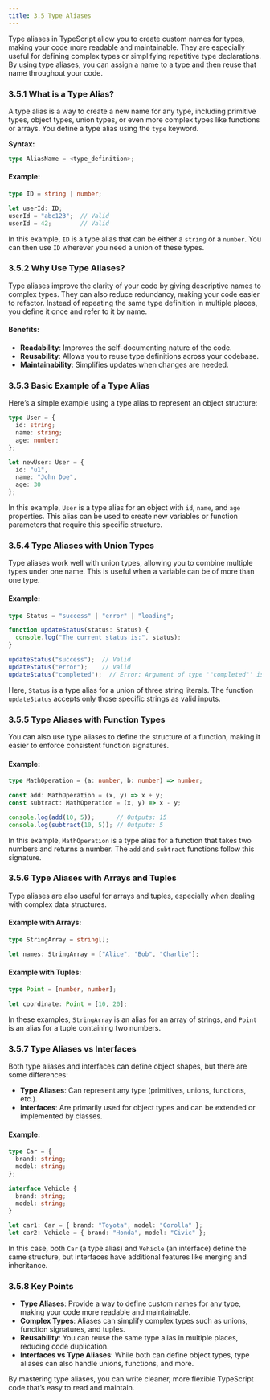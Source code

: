 ```yaml
---
title: 3.5 Type Aliases
---
```


Type aliases in TypeScript allow you to create custom names for types, making your code more readable and maintainable. They are especially useful for defining complex types or simplifying repetitive type declarations. By using type aliases, you can assign a name to a type and then reuse that name throughout your code.

### 3.5.1 What is a Type Alias?

A type alias is a way to create a new name for any type, including primitive types, object types, union types, or even more complex types like functions or arrays. You define a type alias using the `type` keyword.

**Syntax:**
```typescript
type AliasName = <type_definition>;
```

#### Example:
```typescript
type ID = string | number;

let userId: ID;
userId = "abc123";  // Valid
userId = 42;        // Valid
```

In this example, `ID` is a type alias that can be either a `string` or a `number`. You can then use `ID` wherever you need a union of these types.

### 3.5.2 Why Use Type Aliases?

Type aliases improve the clarity of your code by giving descriptive names to complex types. They can also reduce redundancy, making your code easier to refactor. Instead of repeating the same type definition in multiple places, you define it once and refer to it by name.

#### Benefits:
- **Readability**: Improves the self-documenting nature of the code.
- **Reusability**: Allows you to reuse type definitions across your codebase.
- **Maintainability**: Simplifies updates when changes are needed.

### 3.5.3 Basic Example of a Type Alias

Here’s a simple example using a type alias to represent an object structure:

```typescript
type User = {
  id: string;
  name: string;
  age: number;
};

let newUser: User = {
  id: "u1",
  name: "John Doe",
  age: 30
};
```

In this example, `User` is a type alias for an object with `id`, `name`, and `age` properties. This alias can be used to create new variables or function parameters that require this specific structure.

### 3.5.4 Type Aliases with Union Types

Type aliases work well with union types, allowing you to combine multiple types under one name. This is useful when a variable can be of more than one type.

#### Example:
```typescript
type Status = "success" | "error" | "loading";

function updateStatus(status: Status) {
  console.log("The current status is:", status);
}

updateStatus("success");  // Valid
updateStatus("error");    // Valid
updateStatus("completed");  // Error: Argument of type '"completed"' is not assignable to parameter of type 'Status'.
```

Here, `Status` is a type alias for a union of three string literals. The function `updateStatus` accepts only those specific strings as valid inputs.

### 3.5.5 Type Aliases with Function Types

You can also use type aliases to define the structure of a function, making it easier to enforce consistent function signatures.

#### Example:
```typescript
type MathOperation = (a: number, b: number) => number;

const add: MathOperation = (x, y) => x + y;
const subtract: MathOperation = (x, y) => x - y;

console.log(add(10, 5));      // Outputs: 15
console.log(subtract(10, 5)); // Outputs: 5
```

In this example, `MathOperation` is a type alias for a function that takes two numbers and returns a number. The `add` and `subtract` functions follow this signature.

### 3.5.6 Type Aliases with Arrays and Tuples

Type aliases are also useful for arrays and tuples, especially when dealing with complex data structures.

#### Example with Arrays:
```typescript
type StringArray = string[];

let names: StringArray = ["Alice", "Bob", "Charlie"];
```

#### Example with Tuples:
```typescript
type Point = [number, number];

let coordinate: Point = [10, 20];
```

In these examples, `StringArray` is an alias for an array of strings, and `Point` is an alias for a tuple containing two numbers.

### 3.5.7 Type Aliases vs Interfaces

Both type aliases and interfaces can define object shapes, but there are some differences:
- **Type Aliases**: Can represent any type (primitives, unions, functions, etc.).
- **Interfaces**: Are primarily used for object types and can be extended or implemented by classes.

#### Example:
```typescript
type Car = {
  brand: string;
  model: string;
};

interface Vehicle {
  brand: string;
  model: string;
}

let car1: Car = { brand: "Toyota", model: "Corolla" };
let car2: Vehicle = { brand: "Honda", model: "Civic" };
```

In this case, both `Car` (a type alias) and `Vehicle` (an interface) define the same structure, but interfaces have additional features like merging and inheritance.

### 3.5.8 Key Points

- **Type Aliases**: Provide a way to define custom names for any type, making your code more readable and maintainable.
- **Complex Types**: Aliases can simplify complex types such as unions, function signatures, and tuples.
- **Reusability**: You can reuse the same type alias in multiple places, reducing code duplication.
- **Interfaces vs Type Aliases**: While both can define object types, type aliases can also handle unions, functions, and more.

By mastering type aliases, you can write cleaner, more flexible TypeScript code that’s easy to read and maintain.